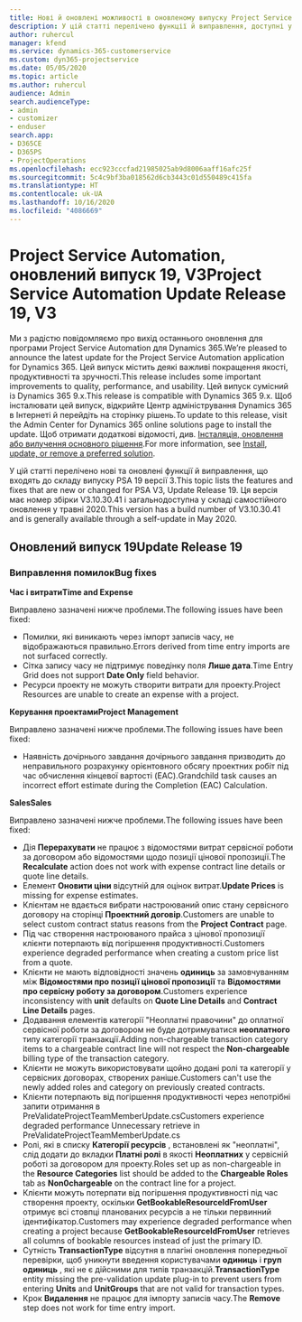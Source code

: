 ```yaml
---
title: Нові й оновлені можливості в оновленому випуску Project Service Automation 19, V3
description: У цій статті перелічено функції й виправлення, доступні у випуску Project Service Automation 19, V3.
author: ruhercul
manager: kfend
ms.service: dynamics-365-customerservice
ms.custom: dyn365-projectservice
ms.date: 05/05/2020
ms.topic: article
ms.author: ruhercul
audience: Admin
search.audienceType:
- admin
- customizer
- enduser
search.app:
- D365CE
- D365PS
- ProjectOperations
ms.openlocfilehash: ecc923cccfad21985025ab9d8006aaff16afc25f
ms.sourcegitcommit: 5c4c9bf3ba018562d6cb3443c01d550489c415fa
ms.translationtype: HT
ms.contentlocale: uk-UA
ms.lasthandoff: 10/16/2020
ms.locfileid: "4086669"
---
```

# <a name="project-service-automation-update-release-19-v3"></a><span data-ttu-id="b4da5-103">Project Service Automation, оновлений випуск 19, V3</span><span class="sxs-lookup"><span data-stu-id="b4da5-103">Project Service Automation Update Release 19, V3</span></span>

<span data-ttu-id="b4da5-104">Ми з радістю повідомляємо про вихід останнього оновлення для програми Project Service Automation для Dynamics 365.</span><span class="sxs-lookup"><span data-stu-id="b4da5-104">We’re pleased to announce the latest update for the Project Service Automation application for Dynamics 365.</span></span> <span data-ttu-id="b4da5-105">Цей випуск містить деякі важливі покращення якості, продуктивності та зручності.</span><span class="sxs-lookup"><span data-stu-id="b4da5-105">This release includes some important improvements to quality, performance, and usability.</span></span> <span data-ttu-id="b4da5-106">Цей випуск сумісний із Dynamics 365 9.x.</span><span class="sxs-lookup"><span data-stu-id="b4da5-106">This release is compatible with Dynamics 365 9.x.</span></span> <span data-ttu-id="b4da5-107">Щоб інсталювати цей випуск, відкрийте Центр адміністрування Dynamics 365 в Інтернеті й перейдіть на сторінку рішень.</span><span class="sxs-lookup"><span data-stu-id="b4da5-107">To update to this release, visit the Admin Center for Dynamics 365 online solutions page to install the update.</span></span> <span data-ttu-id="b4da5-108">Щоб отримати додаткові відомості, див. [Інсталяція, оновлення або вилучення основного рішення](https://docs.microsoft.com/power-platform/admin/install-remove-preferred-solution).</span><span class="sxs-lookup"><span data-stu-id="b4da5-108">For more information, see [Install, update, or remove a preferred solution](https://docs.microsoft.com/power-platform/admin/install-remove-preferred-solution).</span></span>

<span data-ttu-id="b4da5-109">У цій статті перелічено нові та оновлені функції й виправлення, що входять до складу випуску PSA 19 версії 3.</span><span class="sxs-lookup"><span data-stu-id="b4da5-109">This topic lists the features and fixes that are new or changed for PSA V3, Update Release 19.</span></span> <span data-ttu-id="b4da5-110">Ця версія має номер збірки V3.10.30.41 і загальнодоступна у складі самостійного оновлення у травні 2020.</span><span class="sxs-lookup"><span data-stu-id="b4da5-110">This version has a build number of V3.10.30.41 and is generally available through a self-update in May 2020.</span></span>

## <a name="update-release-19"></a><span data-ttu-id="b4da5-111">Оновлений випуск 19</span><span class="sxs-lookup"><span data-stu-id="b4da5-111">Update Release 19</span></span>

### <a name="bug-fixes"></a><span data-ttu-id="b4da5-112">Виправлення помилок</span><span class="sxs-lookup"><span data-stu-id="b4da5-112">Bug fixes</span></span>

<span data-ttu-id="b4da5-113">**Час і витрати**</span><span class="sxs-lookup"><span data-stu-id="b4da5-113">**Time and Expense**</span></span>

<span data-ttu-id="b4da5-114">Виправлено зазначені нижче проблеми.</span><span class="sxs-lookup"><span data-stu-id="b4da5-114">The following issues have been fixed:</span></span> 

- <span data-ttu-id="b4da5-115">Помилки, які виникають через імпорт записів часу, не відображаються правильно.</span><span class="sxs-lookup"><span data-stu-id="b4da5-115">Errors derived from time entry imports are not surfaced correctly.</span></span>
- <span data-ttu-id="b4da5-116">Сітка запису часу не підтримує поведінку поля **Лише дата**.</span><span class="sxs-lookup"><span data-stu-id="b4da5-116">Time Entry Grid does not support **Date Only** field behavior.</span></span>
- <span data-ttu-id="b4da5-117">Ресурси проекту не можуть створити витрати для проекту.</span><span class="sxs-lookup"><span data-stu-id="b4da5-117">Project Resources are unable to create an expense with a project.</span></span>

<span data-ttu-id="b4da5-118">**Керування проектами**</span><span class="sxs-lookup"><span data-stu-id="b4da5-118">**Project Management**</span></span>

<span data-ttu-id="b4da5-119">Виправлено зазначені нижче проблеми.</span><span class="sxs-lookup"><span data-stu-id="b4da5-119">The following issues have been fixed:</span></span> 

-  <span data-ttu-id="b4da5-120">Наявність дочірнього завдання дочірнього завдання призводить до неправильного розрахунку орієнтовного обсягу проектних робіт під час обчислення кінцевої вартості (EAC).</span><span class="sxs-lookup"><span data-stu-id="b4da5-120">Grandchild task causes an incorrect effort estimate during the Completion (EAC) Calculation.</span></span>

<span data-ttu-id="b4da5-121">**Sales**</span><span class="sxs-lookup"><span data-stu-id="b4da5-121">**Sales**</span></span>

<span data-ttu-id="b4da5-122">Виправлено зазначені нижче проблеми.</span><span class="sxs-lookup"><span data-stu-id="b4da5-122">The following issues have been fixed:</span></span> 

- <span data-ttu-id="b4da5-123">Дія **Перерахувати** не працює з відомостями витрат сервісної роботи за договором або відомостями щодо позиції цінової пропозиції.</span><span class="sxs-lookup"><span data-stu-id="b4da5-123">The **Recalculate** action does not work with expense contract line details or quote line details.</span></span>
- <span data-ttu-id="b4da5-124">Елемент **Оновити ціни** відсутній для оцінок витрат.</span><span class="sxs-lookup"><span data-stu-id="b4da5-124">**Update Prices** is missing for expense estimates.</span></span>
-  <span data-ttu-id="b4da5-125">Клієнтам не вдається вибрати настроюваний опис стану сервісного договору на сторінці **Проектний договір**.</span><span class="sxs-lookup"><span data-stu-id="b4da5-125">Customers are unable to select custom contract status reasons from the **Project Contract** page.</span></span>
- <span data-ttu-id="b4da5-126">Під час створення настроюваного прайса з цінової пропозиції клієнти потерпають від погіршення продуктивності.</span><span class="sxs-lookup"><span data-stu-id="b4da5-126">Customers experience degraded performance when creating a custom price list from a quote.</span></span>
- <span data-ttu-id="b4da5-127">Клієнти не мають відповідності значень **одиниць** за замовчуванням між **Відомостями про позиції цінової пропозиції** та **Відомостями про сервісну роботу за договором**.</span><span class="sxs-lookup"><span data-stu-id="b4da5-127">Customers experience inconsistency with **unit** defaults on **Quote Line Details** and **Contract Line Details** pages.</span></span>
- <span data-ttu-id="b4da5-128">Додавання елементів категорії "Неоплатні правочини" до оплатної сервісної роботи за договором не буде дотримуватися **неоплатного** типу категорії транзакції.</span><span class="sxs-lookup"><span data-stu-id="b4da5-128">Adding non-chargeable transaction category items to a chargeable contract line will not respect the **Non-chargeable** billing type of the transaction category.</span></span>
- <span data-ttu-id="b4da5-129">Клієнти не можуть використовувати щойно додані ролі та категорії у сервісних договорах, створених раніше.</span><span class="sxs-lookup"><span data-stu-id="b4da5-129">Customers can't use the newly added roles and category on previously created contracts.</span></span>
- <span data-ttu-id="b4da5-130">Клієнти потерпають від погіршення продуктивності через непотрібні запити отримання в PreValidateProjectTeamMemberUpdate.cs</span><span class="sxs-lookup"><span data-stu-id="b4da5-130">Customers experience degraded performance Unnecessary retrieve in PreValidateProjectTeamMemberUpdate.cs</span></span>
- <span data-ttu-id="b4da5-131">Ролі, які в списку **Категорії ресурсів** , встановлені як "неоплатні", слід додати до вкладки **Платні ролі** в якості **Неоплатних** у сервісній роботі за договором для проекту.</span><span class="sxs-lookup"><span data-stu-id="b4da5-131">Roles set up as non-chargeable in the **Resource Categories** list should be added to the **Chargeable Roles** tab as **Non0chargeable** on the contract line for a project.</span></span>
- <span data-ttu-id="b4da5-132">Клієнти можуть потерпати від погіршення продуктивності під час створення проекту, оскільки **GetBookableResourceIdFromUser** отримує всі стовпці планованих ресурсів а не тільки первинний ідентифікатор.</span><span class="sxs-lookup"><span data-stu-id="b4da5-132">Customers may experience degraded performance when creating a project because **GetBookableResourceIdFromUser** retrieves all columns of bookable resources instead of just the primary ID.</span></span>
- <span data-ttu-id="b4da5-133">Сутність **TransactionType** відсутня в плагіні оновлення попередньої перевірки, щоб уникнути введення користувачами **одиниць** і **груп одиниць** , які не є дійсними для типів транзакцій.</span><span class="sxs-lookup"><span data-stu-id="b4da5-133">**TransactionType** entity missing the pre-validation update plug-in to prevent users from entering **Units** and **UnitGroups** that are not valid for transaction types.</span></span>
- <span data-ttu-id="b4da5-134">Крок **Видалення** не працює для імпорту записів часу.</span><span class="sxs-lookup"><span data-stu-id="b4da5-134">The **Remove** step does not work for time entry import.</span></span>
